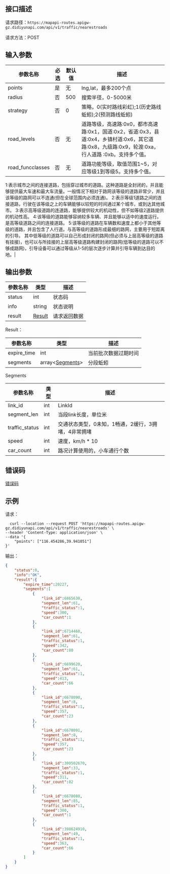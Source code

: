 ## 接口描述
请求路径：`https://mapapi-routes.apigw-gz.didiyunapi.com/api/v1/traffic/nearestroads`

请求方法：POST
## 输入参数
|参数名称 | 必选 | 默认值 | 描述|
|--------|-----|-----|-----|
|points| 是 | 无 |lng,lat，最多200个点|
| radius | 否 | 500 | 搜索半径，0-5000米 |
|strategy  | 否 | 0 |策略，0(实时路线彩虹);1(历史路线蚯蚓);2(预测路线蚯蚓)|
|road_levels | 否 | 无 | 道路等级，高速路:0x0，都市高速路:0x1，国道:0x2，省道:0x3，县道:0x4，乡镇村道:0x6，其它道路:0x8，九级路:0x9，轮渡:0xa，行人道路 :0xb。支持多个值。|
|road_funcclasses | 否 | 无 |道路功能等级，取值范围1~5，对应等级1到等级5。支持多个值。
1:表示城市之间的连接道路，包括穿过城市的道路。这种道路是全封闭的，并且能够提供最大车速和最大车流量。一般情况下相对于路网该等级的道路非常少，并且该等级的路网可以不连通(但在全球范围内必须连通)。
2:表示等级1道路之间的连接道路，行驶在该等级之上的车辆能够以较短的时间通过某个城市，或到达其他城市。
3:表示高等级道路的连道路，能够提供较大的机动性，但不如等级2道路提供的机动性高。
4:该等级的道路能够容纳较多车辆、并且能够以适中的速度运行。是高等级道路之间的连接道路。
5:该等级的道路在车辆数和速度上都小于其他等级的道路，并且包含了人行道。与高等级的道路形成最细的路网，主要用于短距离的引导。
其中低等级的道路可以自己形成封闭的路网(但必须与上层高等级的道路有挂接)，也可以与所挂接的上层高等级道路构建封闭的路网(低等级的道路可以不够成路网)，引导设备可以通过等级从1-5的层次逐步计算并引导车辆到达目的地。|


## 输出参数
|参数名称  | 类型 | 描述|
|--------|-----|-----|
|status | int  |状态码 |
|info|string|状态说明	|
|result | [Result](#Result)|请求返回数据 |

<span id="Result"></span>
Result：

|参数名称  | 类型 | 描述 |
|--------|-----|-----|
|expire_time   | int  |当前批次数据过期时间|
|segments   |  array<[Segments](#Segments)>  |分段蚯蚓 |

<span id="Segments"></span>
Segments

|参数名称  | 类型 | 描述 |
|--------|-----|-----|
|link_id   | int  |LinkId|
|segment_len   | int   |当段link长度，单位米|
|traffic_status   | int   |交通状态类型，0未知，1畅通，2缓行，3拥堵，4非常拥堵|
|speed   | int   |速度，km/h * 10|
|car_count   | int   |路况计算使用的，小车通行个数|

## 错误码
[错误码](/static/apimarket-docs/services/地图开放平台/错误码.md#errorCode)

## 示例

请求：
``` shell
  curl --location --request POST 'https://mapapi-routes.apigw-gz.didiyunapi.com/api/v1/traffic/nearestroads' \
--header 'Content-Type: application/json' \
--data '{
    "points": ["116.454286,39.941051"]
}'
```
输出：
``` json
{
    "status":0,
    "info":"OK",
    "result":{
        "expire_time":20227,
        "segments":[
            {
                "link_id":6865630,
                "segment_len":61,
                "traffic_status":1,
                "speed":300,
                "car_count":1
            },
            {
                "link_id":6714460,
                "segment_len":61,
                "traffic_status":1,
                "speed":342,
                "car_count":80
            },
            {
                "link_id":6699620,
                "segment_len":61,
                "traffic_status":1,
                "speed":413,
                "car_count":66
            },
            {
                "link_id":6678090,
                "segment_len":8,
                "traffic_status":1,
                "speed":357,
                "car_count":23
            },
            {
                "link_id":6678091,
                "segment_len":8,
                "traffic_status":1,
                "speed":357,
                "car_count":23
            },
            {
                "link_id":300502670,
                "segment_len":33,
                "traffic_status":1,
                "speed":311,
                "car_count":82
            },
            {
                "link_id":6678080,
                "segment_len":85,
                "traffic_status":1,
                "speed":300,
                "car_count":1
            },
            {
                "link_id":398624910,
                "segment_len":49,
                "traffic_status":1,
                "speed":363,
                "car_count":66
            }
        ]
    }
}
```
